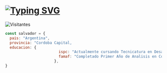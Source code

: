 ## <h1>[![Typing SVG](https://readme-typing-svg.herokuapp.com?color=BDC4F7&size=24&lines=Soy+Salvador+Casas...;Bienvenidos+a+mi+GitHub+%3AD)](https://git.io/typing-svg)</h1>

![Visitantes](https://visitor-badge.glitch.me/badge?page_id=my.id)

```javascript
const salvador = {
  pais: "Argentina",
  provincia: "Cordoba Capital,
  educacion: {
                        ispc: "Actualmente cursando Tecnicatura en Desarrollo Web y Aplicaciones Moviles | 2021",
                        famaf: "Completado Primer Año de Analisis en Computacion | 2018-2020",
                      },
}
```
<!--
**SalvadorCasas/SalvadorCasas** is a ✨ _special_ ✨ repository because its `README.md` (this file) appears on your GitHub profile.

Here are some ideas to get you started:

- 🔭 I’m currently working on ...
- 🌱 I’m currently learning ...
- 👯 I’m looking to collaborate on ...
- 🤔 I’m looking for help with ...
- 💬 Ask me about ...
- 📫 How to reach me: ...
- 😄 Pronouns: ...
- ⚡ Fun fact: ...
-->

